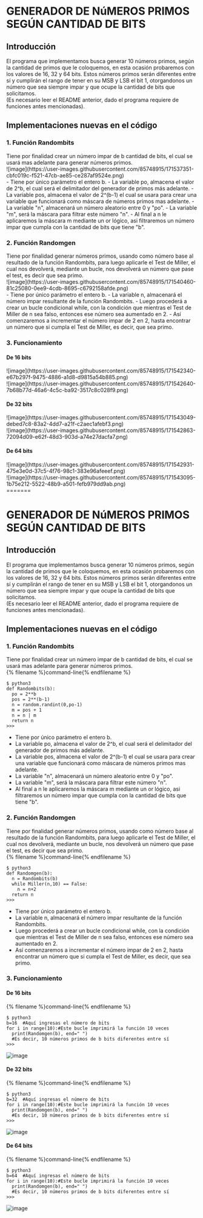 
<h1>GENERADOR DE NúMEROS PRIMOS SEGÚN CANTIDAD DE BITS</h1>
<h2>Introducción</h2>
El programa que implementamos busca generar 10 números primos, según la cantidad de primos que le coloquemos, en esta ocasión probaremos con los valores de 16, 32 y 64 bits. Estos números primos serán diferentes entre sí y cumplirán el rango de tener en su MSB y LSB el bit 1, otorgandonos un número que sea siempre impar y que ocupe la cantidad de bits que solicitamos.<br>
(Es necesario leer el README anterior, dado el programa requiere de funciones antes mencionadas).
<h2>Implementaciones nuevas en el código</h2>
<h3>1. Función Randombits</h3>
Tiene por finalidad crear un número impar de b cantidad de bits, el cual se usará mas adelante para generar números primos.<br>
![image](https://user-images.githubusercontent.com/85748915/171537351-cbfc019c-f521-47cb-ae85-ce287af9524e.png)
<br>
- Tiene por único parámetro el entero b.
- La variable po, almacena el valor de 2^b, el cual será el delimitador del generador de primos más adelante.
- La variable pos, almacena el valor de 2^(b-1) el cual se usara para crear una variable que funcionará como máscara de números primos mas adelante.
- La variable "n", almacenará un número aleatorio entre 0 y "po".
- La variable "m", será la máscara para filtrar este número "n".
- Al final a n le aplicaremos la máscara m mediante un or lógico, asi filtraremos un número impar que cumpla con la cantidad de bits que tiene "b".
<h3>2. Función Randomgen</h3>
Tiene por finalidad generar números primos, usando como número base al resultado de la función Randombits, para luego aplicarle el Test de Miller, el cual nos devolverá, mediante un bucle, nos devolverá un número que pase el test, es decir que sea primo.<br>
![image](https://user-images.githubusercontent.com/85748915/171540460-81c25080-0ee9-4cdb-8695-c6792158afde.png)
<br>
- Tiene por único parámetro el entero b.
- La variable n, almacenará el número impar resultante de la función Randombits.
- Luego procederá a crear un bucle condicional while, con la condición que mientras el Test de Miller de n sea falso, entonces ese número sea aumentado en 2.
- Así comenzaremos a incrementar el número impar de 2 en 2, hasta encontrar un número que si cumpla el Test de Miller, es decir, que sea primo.
<h3>3. Funcionamiento</h3>
<h4>De 16 bits</h4>
![image](https://user-images.githubusercontent.com/85748915/171542340-e67b297f-9475-4886-a1d8-d9815a54b885.png)
<br>
![image](https://user-images.githubusercontent.com/85748915/171542640-7b68b77d-46a6-4c5c-ba92-3517c8c028f9.png)
<br>
<h4>De 32 bits</h4>
![image](https://user-images.githubusercontent.com/85748915/171543049-debed7c8-83a2-4dd7-a21f-c2aec1afebf3.png)
<br>
![image](https://user-images.githubusercontent.com/85748915/171542863-72094d09-e62f-48d3-903d-a74e27dacfa7.png)
<br>
<h4>De 64 bits</h4>
![image](https://user-images.githubusercontent.com/85748915/171542931-475e3e0d-37c5-4f76-98c1-383e96afeeef.png)
<br>
![image](https://user-images.githubusercontent.com/85748915/171543095-1b75e212-5522-48b9-a501-fefb979dd9ab.png)

<br>
=======
<h1>GENERADOR DE NúMEROS PRIMOS SEGÚN CANTIDAD DE BITS</h1>
<h2>Introducción</h2>
El programa que implementamos busca generar 10 números primos, según la cantidad de primos que le coloquemos, en esta ocasión probaremos con los valores de 16, 32 y 64 bits. Estos números primos serán diferentes entre sí y cumplirán el rango de tener en su MSB y LSB el bit 1, otorgandonos un número que sea siempre impar y que ocupe la cantidad de bits que solicitamos.<br>
(Es necesario leer el README anterior, dado el programa requiere de funciones antes mencionadas).
<h2>Implementaciones nuevas en el código</h2>
<h3>1. Función Randombits</h3>
Tiene por finalidad crear un número impar de b cantidad de bits, el cual se usará mas adelante para generar números primos.<br>
{% filename %}command-line{% endfilename %}

    $ python3
    def Randombits(b):
      po = 2**b
      pos = 2**(b-1)
      n = random.randint(0,po-1)
      m = pos + 1
      n = n | m
      return n
    >>>
    
- Tiene por único parámetro el entero b.
- La variable po, almacena el valor de 2^b, el cual será el delimitador del generador de primos más adelante.
- La variable pos, almacena el valor de 2^(b-1) el cual se usara para crear una variable que funcionará como máscara de números primos mas adelante.
- La variable "n", almacenará un número aleatorio entre 0 y "po".
- La variable "m", será la máscara para filtrar este número "n".
- Al final a n le aplicaremos la máscara m mediante un or lógico, asi filtraremos un número impar que cumpla con la cantidad de bits que tiene "b".
<h3>2. Función Randomgen</h3>
Tiene por finalidad generar números primos, usando como número base al resultado de la función Randombits, para luego aplicarle el Test de Miller, el cual nos devolverá, mediante un bucle, nos devolverá un número que pase el test, es decir que sea primo.<br>
{% filename %}command-line{% endfilename %}

    $ python3
    def Randomgen(b):
      n = Randombits(b)
      while Miller(n,10) == False:
        n = n+2
      return n
    >>>
- Tiene por único parámetro el entero b.
- La variable n, almacenará el número impar resultante de la función Randombits.
- Luego procederá a crear un bucle condicional while, con la condición que mientras el Test de Miller de n sea falso, entonces ese número sea aumentado en 2.
- Así comenzaremos a incrementar el número impar de 2 en 2, hasta encontrar un número que si cumpla el Test de Miller, es decir, que sea primo.
<h3>3. Funcionamiento</h3>
<h4>De 16 bits</h4>
{% filename %}command-line{% endfilename %}

    $ python3
    b=16  #Aquí ingresas el número de bits
    for i in range(10):#Este bucle imprimirá la función 10 veces
      print(Randomgen(b), end=" ")
      #Es decir, 10 números primos de b bits diferentes entre sí
    >>>
![image](https://user-images.githubusercontent.com/85748915/171542640-7b68b77d-46a6-4c5c-ba92-3517c8c028f9.png)
<h4>De 32 bits</h4>
{% filename %}command-line{% endfilename %}

    $ python3
    b=32  #Aquí ingresas el número de bits
    for i in range(10):#Este bucle imprimirá la función 10 veces
      print(Randomgen(b), end=" ")
      #Es decir, 10 números primos de b bits diferentes entre sí
    >>>
![image](https://user-images.githubusercontent.com/85748915/171542863-72094d09-e62f-48d3-903d-a74e27dacfa7.png)
<br>
<h4>De 64 bits</h4>
{% filename %}command-line{% endfilename %}

    $ python3
    b=64  #Aquí ingresas el número de bits
    for i in range(10):#Este bucle imprimirá la función 10 veces
      print(Randomgen(b), end=" ")
      #Es decir, 10 números primos de b bits diferentes entre sí
    >>>
![image](https://user-images.githubusercontent.com/85748915/171543095-1b75e212-5522-48b9-a501-fefb979dd9ab.png)

<br>
